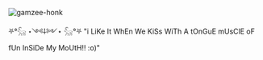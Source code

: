 
![gamzee-honk](https://github.com/user-attachments/assets/45dc65c2-0b15-40eb-8cb1-b0e7ae8a626a)

⛧°𓃵 ⋆༺⸸༻⋆ 𓃵°⛧
"i LiKe It WhEn We KiSs WiTh A tOnGuE
mUsClE oF fUn InSiDe My MoUtH!! :o)"
